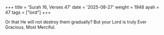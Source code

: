 +++
title = 'Surah 16, Verses 47'
date = '2025-08-27'
weight = 1948
ayah = 47
tags = ["lord"]
+++

Or that He will not destroy them gradually? But your Lord is truly Ever Gracious, Most Merciful.